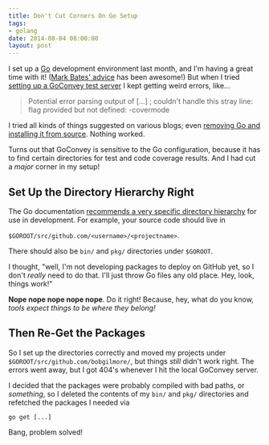 ```yaml
---
title: Don't Cut Corners On Go Setup
tags:
- golang
date: 2014-08-04 08:00:00
layout: post
---
```


I set up a [Go](http://golang.org/) development environment last month, and I'm having a great time with it!  ([Mark Bates' advice](http://www.metacasts.tv/?keywords=go) has been awesome!) But when I tried [setting up a GoConvey test server](http://www.metacasts.tv/casts/testing-go-web-apps) I kept getting weird errors, like...

> Potential error parsing output of [...] ; couldn't handle this stray line: flag provided but not defined: -covermode

I tried all kinds of things suggested on various blogs; even [removing Go and installing it from source](http://vidottiblog.wordpress.com/).  Nothing worked.

Turns out that GoConvey is sensitive to the Go configuration, because it has to find certain directories for test and code coverage results.  And I had cut a *major* corner in my setup!

## Set Up the Directory Hierarchy Right ##
The Go documentation [recommends a very specific directory hierarchy](http://golang.org/doc/code.html) for use in development.  For example, your source code should live in 

`$GOROOT/src/github.com/<username>/<projectname>`.

There should also be `bin/` and `pkg/` directories under `$GOROOT`.

I thought, "well, I'm not developing packages to deploy on GitHub yet, so I don't *really* need to do that. I'll just throw Go files any old place. Hey, look, things work!"

**Nope nope nope nope nope**.  Do it right!  Because, hey, what do you know, *tools expect things to be where they belong!*

##  Then Re-Get the Packages ##
So I set up the directories correctly and moved my projects under `$GOROOT/src/github.com/bobgilmore/`, but things *still* didn't work right.  The errors went away, but I got 404's whenever I hit the local GoConvey server.  

I decided that the packages were probably compiled with bad paths, or *something*, so I deleted the contents of my `bin/` and `pkg/` directories and refetched the packages I needed via

`go get [...]`

Bang, problem solved!
